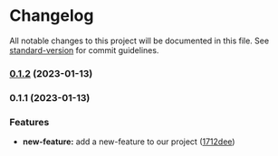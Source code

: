 # Changelog

All notable changes to this project will be documented in this file. See [standard-version](https://github.com/conventional-changelog/standard-version) for commit guidelines.

### [0.1.2](https://github.com/Yasedo-03/test-release/compare/v0.1.1...v0.1.2) (2023-01-13)

### 0.1.1 (2023-01-13)


### Features

* **new-feature:** add a new-feature to our project ([1712dee](https://github.com/Yasedo-03/test-release/commit/1712deec2b3dccfc98988205b980d65165c20d52))
